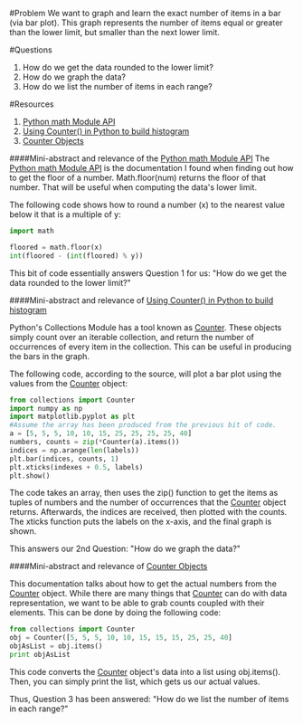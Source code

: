#Problem
We want to graph and learn the exact number of items in a bar (via bar plot).
This graph represents the number of items equal or greater than the lower limit, but smaller than the next lower limit.

#Questions
1. How do we get the data rounded to the lower limit?
2. How do we graph the data?
3. How do we list the number of items in each range?

#Resources
1. [Python math Module API]
2. [Using Counter() in Python to build histogram]
3. [Counter Objects]

####Mini-abstract and relevance of the [Python math Module API]
 The [Python math Module API] is the documentation I found when finding out how to get the floor of a number.
 Math.floor(num) returns the floor of that number.  That will be useful when computing the data's lower limit.
 
 The following code shows how to round a number (x) to the nearest value below it that is a multiple of y:
 ```python
 import math
 
 floored = math.floor(x)
 int(floored - (int(floored) % y))
 ```
This bit of code essentially answers Question 1 for us: "How do we get the data rounded to the lower limit?"
 
 
####Mini-abstract and relevance of [Using Counter() in Python to build histogram]

Python's Collections Module has a tool known as [Counter].  These objects simply count over an iterable collection, and return the number of occurrences of every item in the collection.  This can be useful in producing the bars in the graph.

The following code, according to the source, will plot a bar plot using the values from the [Counter] object:
 
 ```python
 from collections import Counter
 import numpy as np
 import matplotlib.pyplot as plt
 #Assume the array has been produced from the previous bit of code.
 a = [5, 5, 5, 10, 10, 15, 25, 25, 25, 25, 40]
 numbers, counts = zip(*Counter(a).items())
 indices = np.arange(len(labels))
 plt.bar(indices, counts, 1)
 plt.xticks(indexes + 0.5, labels)
 plt.show()
 ```
The code takes an array, then uses the zip() function to get the items as tuples of numbers and the number of occurrences that the [Counter] object returns.  Afterwards, the indices are received, then plotted with the counts.  The xticks function puts the labels on the x-axis, and the final graph is shown.

This answers our 2nd Question: "How do we graph the data?"
 
####Mini-abstract and relevance of [Counter Objects]
 
This documentation talks about how to get the actual numbers from the [Counter] object.  While there are many things that [Counter] can do with data representation, we want to be able to grab counts coupled with their elements.  This can be done by doing the following code:

```python
from collections import Counter
obj = Counter([5, 5, 5, 10, 10, 15, 15, 15, 25, 25, 40]
objAsList = obj.items()
print objAsList
```
This code converts the [Counter] object's data into a list using obj.items().  Then, you can simply print the list, which gets us our actual values.

Thus, Question 3 has been answered: "How do we list the number of items in each range?"


[Python math Module API]: https://docs.python.org/2/library/math.html
[Counter]: https://docs.python.org/3/library/collections.html#counter-objects
[Using Counter() in Python to build histogram]: http://stackoverflow.com/questions/19198920/using-counter-in-python-to-build-histogram
[Counter Objects]: https://docs.python.org/3/library/collections.html#counter-objects
